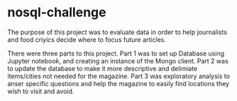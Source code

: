 # nosql-challenge

The purpose of this project was to evaluate data in order to help journalists and food criyics decide where to focus future articles.

There were three parts to this project.  Part 1 was to set up Database using Jupyter notebook, and creating an instance of the Mongo client.  Part 2 was to update the database to make it more descriptive and delimiate items/cities not needed for the magazine.  Part 3 was exploratory analysis to anser specific questions and help the magazine to easily find locations they wish to visit and avoid.
